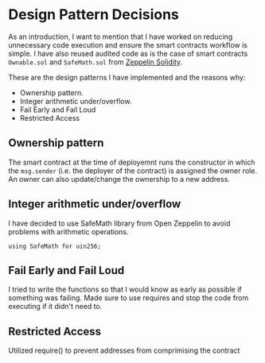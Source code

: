 # Design Pattern Decisions

As an introduction, I want to mention that I have worked on reducing unnecessary code execution and ensure the smart contracts workflow is simple. I have also reused audited code as is the case of smart contracts `Ownable.sol` and `SafeMath.sol` from [Zeppelin Solidity](https://github.com/OpenZeppelin/openzeppelin-solidity).

These are the design patterns I have implemented and the reasons why:
 - Ownership pattern.
 - Integer arithmetic under/overflow.
 - Fail Early and Fail Loud
 - Restricted Access

## Ownership pattern
The smart contract at the time of deployemnt runs the constructor in which the `msg.sender` (i.e. the deployer of the contract) is assigned the owner role.
An owner can also update/change the ownership to a new address.

## Integer arithmetic under/overflow
I have decided to use SafeMath library from Open Zeppelin to avoid problems with arithmetic operations.
```
using SafeMath for uin256;
```

## Fail Early and Fail Loud
I tried to write the functions so that I would know as early as possible if something was failing. Made sure to use requires and stop the code from executing if it didn't need to.

## Restricted Access
Utilized require() to prevent addresses from comprimising the contract
